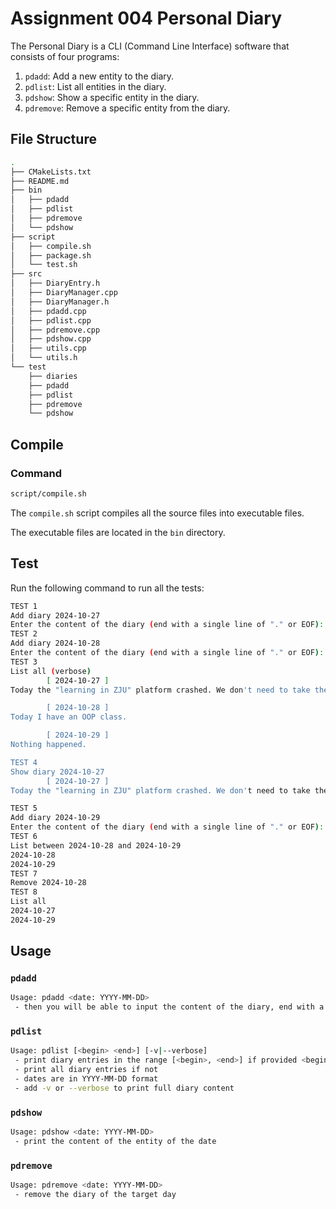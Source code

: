 # Assignment 004 Personal Diary

The Personal Diary is a CLI (Command Line Interface) software that consists of four programs:

1. `pdadd`: Add a new entity to the diary.
2. `pdlist`: List all entities in the diary.
3. `pdshow`: Show a specific entity in the diary.
4. `pdremove`: Remove a specific entity from the diary.

## File Structure

```bash
.
├── CMakeLists.txt
├── README.md
├── bin
│   ├── pdadd
│   ├── pdlist
│   ├── pdremove
│   └── pdshow
├── script
│   ├── compile.sh
│   ├── package.sh
│   └── test.sh
├── src
│   ├── DiaryEntry.h
│   ├── DiaryManager.cpp
│   ├── DiaryManager.h
│   ├── pdadd.cpp
│   ├── pdlist.cpp
│   ├── pdremove.cpp
│   ├── pdshow.cpp
│   ├── utils.cpp
│   └── utils.h
└── test
    ├── diaries
    ├── pdadd
    ├── pdlist
    ├── pdremove
    └── pdshow
```

## Compile

### Command

```bash
script/compile.sh
```

The `compile.sh` script compiles all the source files into executable files.

The executable files are located in the `bin` directory.

## Test

Run the following command to run all the tests:
```bash
TEST 1
Add diary 2024-10-27
Enter the content of the diary (end with a single line of "." or EOF): 
TEST 2
Add diary 2024-10-28
Enter the content of the diary (end with a single line of "." or EOF): 
TEST 3
List all (verbose)
        [ 2024-10-27 ]
Today the "learning in ZJU" platform crashed. We don't need to take the exam as planned.

        [ 2024-10-28 ]
Today I have an OOP class.

        [ 2024-10-29 ]
Nothing happened.

TEST 4
Show diary 2024-10-27
        [ 2024-10-27 ]
Today the "learning in ZJU" platform crashed. We don't need to take the exam as planned.

TEST 5
Add diary 2024-10-29
Enter the content of the diary (end with a single line of "." or EOF): 
TEST 6
List between 2024-10-28 and 2024-10-29
2024-10-28
2024-10-29
TEST 7
Remove 2024-10-28
TEST 8
List all
2024-10-27
2024-10-29
```

## Usage

### `pdadd`

```bash
Usage: pdadd <date: YYYY-MM-DD>
 - then you will be able to input the content of the diary, end with a single line of ".", or EOF
```

### `pdlist`

```bash
Usage: pdlist [<begin> <end>] [-v|--verbose]
 - print diary entries in the range [<begin>, <end>] if provided <begin> and <end>
 - print all diary entries if not
 - dates are in YYYY-MM-DD format
 - add -v or --verbose to print full diary content
```

### `pdshow`

```bash
Usage: pdshow <date: YYYY-MM-DD>
 - print the content of the entity of the date
```

### `pdremove`

```bash
Usage: pdremove <date: YYYY-MM-DD>
 - remove the diary of the target day
```
